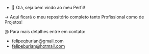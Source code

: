- 👋 Olá, seja bem vindo ao meu Perfil!


-> Aqui ficará o meu repositório completo tanto Profissional como de Projetos!

@ Para mais detalhes entre em contato:

- felipeqburian@gmail.com
- felipeburian@hotmail.com

